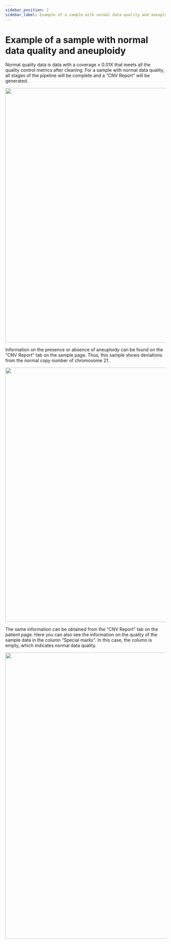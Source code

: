 ```yaml
---
sidebar_position: 2
sidebar_label: Example of a sample with normal data quality and aneuploidy
---
```


# Example of a sample with normal data quality and aneuploidy

Normal quality data is data with a coverage ≥ 0.01X that meets all the quality control metrics after cleaning. For a sample with normal data quality, all stages of the pipeline will be complete and a “CNV Report” will be generated.

<p align="center">
<img src={require('/img/eng/41-main-page-normal-data-quality.png').default} width="800"/>
</p>

Information on the presence or absence of aneuploidy can be found on the "CNV Report" tab on the sample page. Thus, this sample shows deviations from the normal copy number of chromosome 21.

<p align="center">
<img src={require('/img/eng/42-cnv-report-normal-data-quality-chr21.png').default} width="800"/>
</p>

The same information can be obtained from the “CNV Report” tab on the patient page. Here you can also see the information on the quality of the sample data in the column “Special marks”. In this case, the column is empty, which indicates normal data quality.

<p align="center">
<img src={require('/img/eng/43-patient-cnv-report-normal-data-quality-chr21.png').default} width="900"/>
</p>
